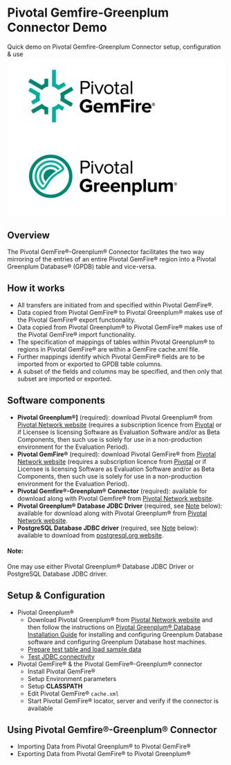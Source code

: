 # Pivotal Gemfire-Greenplum Connector Demo
Quick demo on Pivotal Gemfire-Greenplum Connector setup, configuration & use
![Pivotal Gemfire®](https://github.com/cantzakas/ggc_quick_demo/blob/master/img/Pivotal-Gemfire-Logo-FullColor.png)
![Pivotal Greenplum®](https://github.com/cantzakas/ggc_quick_demo/blob/master/img/Pivotal-Greenplum-Logo-FullColor.png)

## Overview
The Pivotal GemFire®-Greenplum® Connector facilitates the two way mirroring of the entries of an entire Pivotal GemFire® region into a Pivotal Greenplum Database® (GPDB) table and vice-versa.

## How it works
- All transfers are initiated from and specified within Pivotal GemFire®.
- Data copied from Pivotal GemFire® to Pivotal Greenplum® makes use of the Pivotal GemFire® export functionality. 
- Data copied from Pivotal Greenplum® to Pivotal GemFire® makes use of the Pivotal GemFire® import functionality. 
- The specification of mappings of tables within Pivotal Greenplum® to regions in Pivotal GemFire® are within a GemFire cache.xml file. 
- Further mappings identify which Pivotal GemFire® fields are to be imported from or exported to GPDB table columns. 
- A subset of the fields and columns may be specified, and then only that subset are imported or exported.

## Software components
- **Pivotal Greenplum®]** (required): download Pivotal Greenplum® from [Pivotal Network website](https://network.pivotal.io/products/pivotal-gpdb) (requires a subscription licence from [Pivotal](http://pivotal.io) or if Licensee is licensing Software as Evaluation Software and/or as Beta Components, then such use is solely for use in a non-production environment for the Evaluation Period).
- **Pivotal GemFire®** (required): download Pivotal GemFire® from [Pivotal Network website](https://network.pivotal.io/products/pivotal-gemfire) (requires a subscription licence from [Pivotal](http://pivotal.io) or if Licensee is licensing Software as Evaluation Software and/or as Beta Components, then such use is solely for use in a non-production environment for the Evaluation Period).
- **Pivotal Gemfire®-Greenplum® Connector** (required): available for download along with Pivotal Gemfire® from [Pivotal Network website](https://network.pivotal.io/products/pivotal-gemfire).
- **Pivotal Greenplum® Database JDBC Driver** (required, see [Note](https://github.com/cantzakas/ggc_quick_demo/blob/master/README.md#note) below): available for download along with Pivotal Greenplum® from [Pivotal Network website](https://network.pivotal.io/products/pivotal-gpdb).
- **PostgreSQL Database JDBC driver** (required, see [Note](https://github.com/cantzakas/ggc_quick_demo/blob/master/README.md#note) below): available to download from [postgresql.org website](https://jdbc.postgresql.org/download.html).

#### Note: 
One may use either Pivotal Greenplum® Database JDBC Driver or PostgreSQL Database JDBC driver.

## Setup & Configuration
- Pivotal Greenplum®
  - Download Pivotal Greenplum® from [Pivotal Network website](https://network.pivotal.io/products/pivotal-gpdb) and then follow the instructions on [Pivotal Greenplum® Database Installation Guide](http://gpdb.docs.pivotal.io/580/install_guide/install_guide.html) for installing and configuring Greenplum Database software and configuring Greenplum Database host machines.
  - [Prepare test table and load sample data](https://github.com/cantzakas/ggc_quick_demo/blob/master/GPDB-LOAD.md)
  - [Test JDBC connectivity](https://github.com/cantzakas/ggc_quick_demo/GPDB-JDBC.md)
- Pivotal GemFire® & the Pivotal GemFire®-Greenplum® connector
  - Install Pivotal GemFire®
  - Setup Environment parameters
  - Setup **CLASSPATH**
  - Edit Pivotal GemFire® `cache.xml`
  - Start Pivotal GemFire® locator, server and verify if the connector is available

## Using Pivotal Gemfire®-Greenplum® Connector 
- Importing Data from Pivotal Greenplum® to Pivotal GemFire®
- Exporting Data from Pivotal GemFire® to Pivotal Greenplum®
